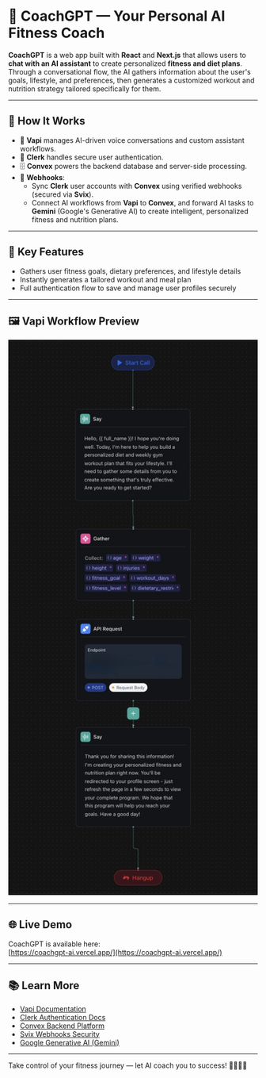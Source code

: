 # 🧠 CoachGPT — Your Personal AI Fitness Coach

**CoachGPT** is a web app built with **React** and **Next.js** that allows users to **chat with an AI assistant** to create personalized **fitness and diet plans**. Through a conversational flow, the AI gathers information about the user's goals, lifestyle, and preferences, then generates a customized workout and nutrition strategy tailored specifically for them.

---

## 🚀 How It Works

- 🧩 **Vapi** manages AI-driven voice conversations and custom assistant workflows.
- 🔐 **Clerk** handles secure user authentication.
- 🗄️ **Convex** powers the backend database and server-side processing.
- 🔗 **Webhooks**:
  - Sync **Clerk** user accounts with **Convex** using verified webhooks (secured via **Svix**).
  - Connect AI workflows from **Vapi** to **Convex**, and forward AI tasks to **Gemini** (Google's Generative AI) to create intelligent, personalized fitness and nutrition plans.

---

## 🧠 Key Features

- Gathers user fitness goals, dietary preferences, and lifestyle details
- Instantly generates a tailored workout and meal plan
- Full authentication flow to save and manage user profiles securely

---

## 🖼️ Vapi Workflow Preview

<div align="center">
  <img src="./images/vapi-agent-workflow.jpg" width="600" />
</div>

---

## 🌐 Live Demo

CoachGPT is available here:  
[https://coachgpt-ai.vercel.app/](https://coachgpt-ai.vercel.app/)

---

## 📚 Learn More

- [Vapi Documentation](https://docs.vapi.ai/)
- [Clerk Authentication Docs](https://clerk.dev/docs)
- [Convex Backend Platform](https://docs.convex.dev/)
- [Svix Webhooks Security](https://docs.svix.com/)
- [Google Generative AI (Gemini)](https://ai.google.dev/)

---

Take control of your fitness journey — let AI coach you to success! 🏋️‍♂️🥗🚀
